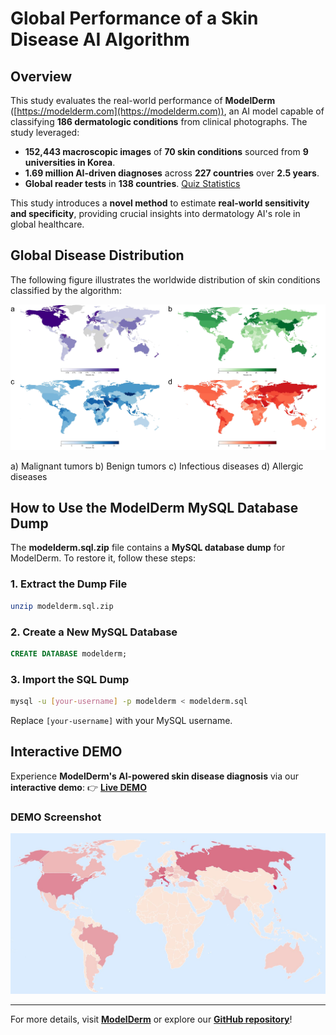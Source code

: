 # Global Performance of a Skin Disease AI Algorithm

## Overview
This study evaluates the real-world performance of **ModelDerm** ([https://modelderm.com](https://modelderm.com)), an AI model capable of classifying **186 dermatologic conditions** from clinical photographs. The study leveraged:
- **152,443 macroscopic images** of **70 skin conditions** sourced from **9 universities in Korea**.
- **1.69 million AI-driven diagnoses** across **227 countries** over **2.5 years**.
- **Global reader tests** in **138 countries**. [Quiz Statistics](https://modelderm.com/quiz_stat.html)

This study introduces a **novel method** to estimate **real-world sensitivity and specificity**, providing crucial insights into dermatology AI's role in global healthcare.

## Global Disease Distribution
The following figure illustrates the worldwide distribution of skin conditions classified by the algorithm:

![Global Disease Distribution](https://github.com/whria78/nia/blob/main/map/Figure2.jpg)

a) Malignant tumors
b) Benign tumors
c) Infectious diseases
d) Allergic diseases

## How to Use the ModelDerm MySQL Database Dump
The **modelderm.sql.zip** file contains a **MySQL database dump** for ModelDerm. To restore it, follow these steps:

### **1. Extract the Dump File**
```bash
unzip modelderm.sql.zip
```

### **2. Create a New MySQL Database**
```sql
CREATE DATABASE modelderm;
```

### **3. Import the SQL Dump**
```bash
mysql -u [your-username] -p modelderm < modelderm.sql
```
Replace `[your-username]` with your MySQL username.

## Interactive DEMO
Experience **ModelDerm's AI-powered skin disease diagnosis** via our **interactive demo**:
👉 **[Live DEMO](https://whria78.github.io/nia/demo)**

### DEMO Screenshot
![DEMO Screenshot](https://github.com/whria78/nia/blob/main/demo/capture.JPG)

---
For more details, visit **[ModelDerm](https://modelderm.com)** or explore our **[GitHub repository](https://github.com/whria78/nia)**!
